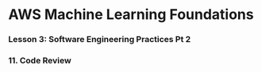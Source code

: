 # AWS Machine Learning Foundations 

### Lesson 3: Software Engineering Practices Pt 2

### 11. Code Review 



